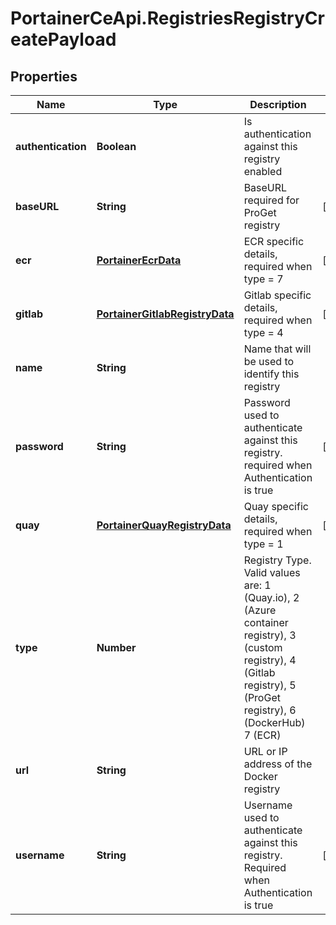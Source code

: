 # PortainerCeApi.RegistriesRegistryCreatePayload

## Properties
Name | Type | Description | Notes
------------ | ------------- | ------------- | -------------
**authentication** | **Boolean** | Is authentication against this registry enabled | 
**baseURL** | **String** | BaseURL required for ProGet registry | [optional] 
**ecr** | [**PortainerEcrData**](PortainerEcrData.md) | ECR specific details, required when type = 7 | [optional] 
**gitlab** | [**PortainerGitlabRegistryData**](PortainerGitlabRegistryData.md) | Gitlab specific details, required when type = 4 | [optional] 
**name** | **String** | Name that will be used to identify this registry | 
**password** | **String** | Password used to authenticate against this registry. required when Authentication is true | [optional] 
**quay** | [**PortainerQuayRegistryData**](PortainerQuayRegistryData.md) | Quay specific details, required when type = 1 | [optional] 
**type** | **Number** | Registry Type. Valid values are:  1 (Quay.io),  2 (Azure container registry),  3 (custom registry),  4 (Gitlab registry),  5 (ProGet registry),  6 (DockerHub)  7 (ECR) | 
**url** | **String** | URL or IP address of the Docker registry | 
**username** | **String** | Username used to authenticate against this registry. Required when Authentication is true | [optional] 


